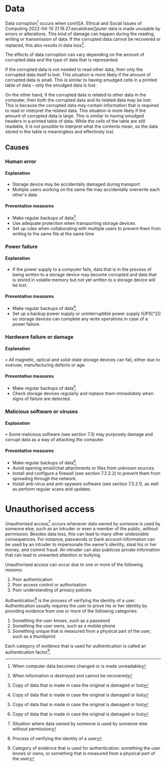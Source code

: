 # Data

Data corruption[^corruption] occurs when com![[A. Ethical and Social Issues of Computing 2022-04-10 21.16.27.excalidraw]]puter data is made unusable by errors or alterations. This kind of damage can happen during the reading, writing or transmission of data. If the corrupted data cannot be recovered or replaced, this also results in data loss[^loss].

The effects of data corruption can vary depending on the amount of corrupted data and the type of data that is represented.

If the corrupted data is not needed to read other data, then only the corrupted data itself is lost. This situation is more likely if the amount of corrupted data is small. This is similar to having smudged cells in a printed table of data – only the smudged data is lost.

On the other hand, if the corrupted data is related to other data in the computer, then both the corrupted data and its related data may be lost. This is because the corrupted data may contain information that is required to read or interpret the related data. This situation is more likely if the amount of corrupted data is large. This is similar to having smudged headers in a printed table of data. While the cells of the table are still readable, it is not possible to interpret what the contents mean, so the data stored in the table is meaningless and effectively lost.

## Causes

### Human error

#### Explanation

 - Storage device may be accidentally damaged during transport
 - Multiple users working on the same file may accidentally overwrite each other's data

#### Preventative measures

 - Make regular backups of data[^backup].
 - Use adequate protection when transporting storage devices.
 - Set up rules when collaborating with multiple users to prevent them from writing to the same file at the same time

### Power failure

#### Explanation

- If the power supply to a computer fails, data that is in the process of being written to a storage device may become corrupted and data that is stored in volatile memory but not yet written to a storage device will be lost.

#### Preventative measures

- Make regular backups of data[^backup].
- Set up a backup power supply or uninterruptible power supply (UPS[^2]) so storage devices can complete any write operations in case of a power failure.

### Hardware failure or damage

#### Explanation

• All magnetic, optical and solid-state storage devices can fail, either due to overuse, manufacturing defects or age.

#### Preventative measures

-   Make regular backups of data[^backup].
-   Check storage devices regularly and replace them immediately when signs of failure are detected.

### Malicious software or viruses

#### Explanation

• Some malicious software (see section 7.3) may purposely damage and corrupt data as a way of attacking the computer.

#### Preventative measures

-   Make regular backups of data[^backup].
-   Avoid opening email/chat attachments or files from unknown sources.
-   Install and configure a firewall (see section 7.2.2.2) to prevent them from spreading through the network.
-   Install anti-virus and anti-spyware software (see section 7.3.2.1), as well as perform regular scans and updates.

# Unauthorised access

Unauthorised access[^unauthorised] occurs whenever data owned by someone is used by someone else, such as an intruder or even a member of the public, without permission. Besides data loss, this can lead to many other undesirable consequences. For instance, passwords or bank account information can be used by an intruder to impersonate the owner’s identity, steal his or her money, and commit fraud. An intruder can also publicise private information that can lead to unwanted attention or bullying.

Unauthorised access can occur due to one or more of the following reasons:

1.  Poor authentication
2.  Poor access control or authorisation
3.  Poor understanding of privacy policies

Authentication[^auth] is the process of verifying the identity of a user. Authentication usually requires the user to prove his or her identity by providing evidence from one or more of the following categories:

1.  Something the user knows, such as a password
2.  Something the user owns, such as a mobile phone
3.  Something unique that is measured from a physical part of the user, such as a thumbprint

Each category of evidence that is used for authentication is called an authentication factor[^authfactor].

[^auth]: Process of verifying the identity of a user
[^authfactor]: Category of evidence that is used for authentication: something the user knows or owns, or something that is measured from a physical part of the user
[^unauthorised]: Situation where data owned by someone is used by someone else without permission
[^corruption]: When computer data becomes changed or is made unreadable
[^loss]:When information is destroyed and cannot be recovered
[^ups]: Device that provides enough emergency power for a computer to properly shut down in case of a power failure
[^backup]: Copy of data that is made in case the original is damaged or lost